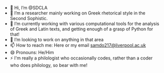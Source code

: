 - 👋 Hi, I’m @SDCLA
- 👀 I’m a researcher mainly working on Greek rhetorical style in the Second Sophistic. 
- 🌱 I’m currently working with various computational tools for the analysis of Greek and Latin texts, and getting enough of a grasp of Python for that! 
- 💞️ I’m looking to work on anything in that area
- 📫 How to reach me: Here or my email samdo217@liverpool.ac.uk
- 😄 Pronouns: He/Him
- ⚡ I'm really a philologist who occasionally codes, rather than a coder who does philology, so bear with me!

<!---
SDCLA/SDCLA is a ✨ special ✨ repository because its `README.md` (this file) appears on your GitHub profile.
You can click the Preview link to take a look at your changes.
--->
